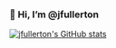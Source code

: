 ### 👋 Hi, I’m @jfullerton

[![jfullerton's GitHub stats](https://github-readme-stats.vercel.app/api?username=jfullerton&count_private=true&show_icons=true)](https://github.com/anuraghazra/github-readme-stats)
